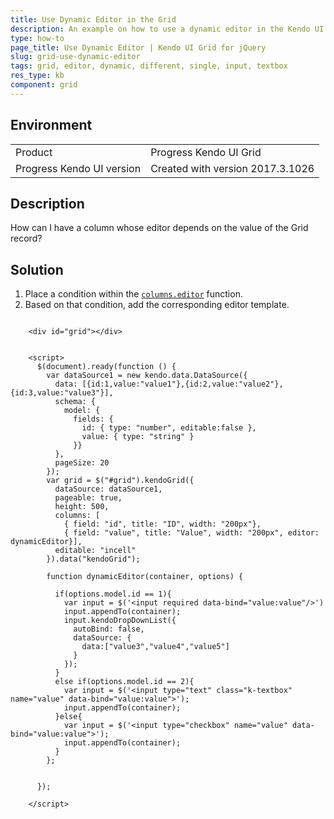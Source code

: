```yaml
---
title: Use Dynamic Editor in the Grid
description: An example on how to use a dynamic editor in the Kendo UI Grid.
type: how-to
page_title: Use Dynamic Editor | Kendo UI Grid for jQuery
slug: grid-use-dynamic-editor
tags: grid, editor, dynamic, different, single, input, textbox
res_type: kb
component: grid
---
```


## Environment

<table>
 <tr>
  <td>Product</td>
  <td>Progress Kendo UI Grid</td>
 </tr>
 <tr>
  <td>Progress Kendo UI version</td>
  <td>Created with version 2017.3.1026</td>
 </tr>
</table>

## Description

How can I have a column whose editor depends on the value of the Grid record?

## Solution

1. Place a condition within the [`columns.editor`](https://docs.telerik.com/kendo-ui/api/javascript/ui/grid/configuration/columns.editor) function.
1. Based on that condition, add the corresponding editor template.

```dojo

    <div id="grid"></div>


    <script>
      $(document).ready(function () {
        var dataSource1 = new kendo.data.DataSource({
          data: [{id:1,value:"value1"},{id:2,value:"value2"},{id:3,value:"value3"}],
          schema: {
            model: {
              fields: {
                id: { type: "number", editable:false },
                value: { type: "string" }
              }}
          },
          pageSize: 20
        });
        var grid = $("#grid").kendoGrid({
          dataSource: dataSource1,
          pageable: true,
          height: 500,
          columns: [
            { field: "id", title: "ID", width: "200px"},
            { field: "value", title: "Value", width: "200px", editor: dynamicEditor}],
          editable: "incell"
        }).data("kendoGrid");

        function dynamicEditor(container, options) {

          if(options.model.id == 1){
            var input = $('<input required data-bind="value:value"/>')
            input.appendTo(container);
            input.kendoDropDownList({
              autoBind: false,
              dataSource: {
                data:["value3","value4","value5"]
              }
            });
          }
          else if(options.model.id == 2){
            var input = $('<input type="text" class="k-textbox" name="value" data-bind="value:value">');
            input.appendTo(container);
          }else{
            var input = $('<input type="checkbox" name="value" data-bind="value:value">');
            input.appendTo(container);
          }
        };


      });

    </script>
```
